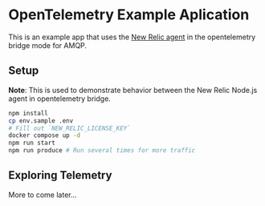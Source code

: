 # OpenTelemetry Example Aplication

This is an example app that uses the [New Relic agent](https://github.com/newrelic/node-newrelic) in the opentelemetry bridge mode for AMQP.

## Setup

**Note**: This is used to demonstrate behavior between the New Relic Node.js agent in opentelemetry bridge.

```sh
npm install
cp env.sample .env
# Fill out `NEW_RELIC_LICENSE_KEY`
docker compose up -d
npm run start
npm run produce # Run several times for more traffic
```

## Exploring Telemetry

More to come later...
